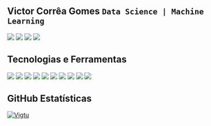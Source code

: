 ## Victor Corrêa Gomes  **`Data Science | Machine Learning`**
<div>
  <p align="left">
    <a href="https://www.linkedin.com/in/victorcorreagomes/"><img src="https://img.shields.io/badge/-victorcorreagomes-0077B5?style=flat-square&logo=Linkedin&logoColor=white"/></a>
    <a href="https://www.instagram.com/vigtu/"><img src="https://img.shields.io/badge/-@vigtu-E4405F?style=flat-square&logo=Instagram&logoColor=white"/></a>
    <a href="mailto:victor.cgomes@uvvnet.com.br"><img src="https://img.shields.io/badge/-victor.cgomes@uvvnet.com.br-D14836?style=flat-square&logo=Gmail&logoColor=white"/></a>
    <a href="https://wa.me/5527997482360"><img src="https://img.shields.io/badge/Whatsapp-128c7e?&logo=whatsapp"/></a>
  </p>
</div>


<!-- https://img.shields.io/badge/kaggle-20BEFF?style=for-the-badge
 https://img.shields.io/badge/geeksforgeeks-2F8D46?style=for-the-badge 
<a href="https://kaggle.com/nitinmadas" target="_blank">[<img src="https://raw.githubusercontent.com/nitinmadas/nitinmadas/main/kaggle_badge.png"  width=100px height=28px alt="kaggle" />](https://kaggle.com/nitinmadas)<a>
[<img src="https://raw.githubusercontentLanguages .com/nitinmadas/nitinmadas/main/gfg_badge.png" width=155px height=28px alt="geeksforgeeks"/>](https://auth.geeksforgeeks.org/user/nitinmadas/)
-->

<!--[![geeksforgeeks](https://img.shields.io/badge/geeksforgeeks-2a9d47?style=for-the-badge)](https://auth.geeksforgeeks.org/user/nitinmadas/) -->

 <h2 align="left"> Tecnologias e Ferramentas</h2>
 
 <p align="left">
 <img src="https://img.shields.io/badge/Python-FFD43B?style=for-the-badge&logo=python&logoColor=blue"/>
 <img src="https://img.shields.io/badge/Jupyter-F37626.svg?&style=for-the-badge&logo=Jupyter&logoColor=white"/>
 <img src="https://img.shields.io/badge/Pandas-2C2D72?style=for-the-badge&logo=pandas&logoColor=white"/>
 <img src="https://img.shields.io/badge/Numpy-777BB4?style=for-the-badge&logo=numpy&logoColor=white"/>
 <img src="https://img.shields.io/badge/scikit_learn-F7931E?style=for-the-badge&logo=scikit-learn&logoColor=white"/>
 <img src="https://img.shields.io/badge/R-276DC3?style=for-the-badge&logo=r&logoColor=white"/>
 <img src="https://img.shields.io/badge/PowerBI-F2C811?style=for-the-badge&logo=Power%20BI&logoColor=white"/>
 <img src="https://img.shields.io/badge/GIT-E44C30?style=for-the-badge&logo=git&logoColor=white"/>
 <img src="https://img.shields.io/badge/Apache_Spark-FFFFFF?style=for-the-badge&logo=apachespark&logoColor=#E35A16"/>
 <img src="https://img.shields.io/badge/Databricks-FF3621?style=for-the-badge&logo=Databricks&logoColor=white"/>

</p>

<p align="left">

## **GitHub Estatísticas**
[![Vigtu](https://github-readme-stats.vercel.app/api/top-langs/?username=Vigtu&hide=html&layout=compact&theme=radical)](https://github.com/anuraghazra/github-readme-stats)







